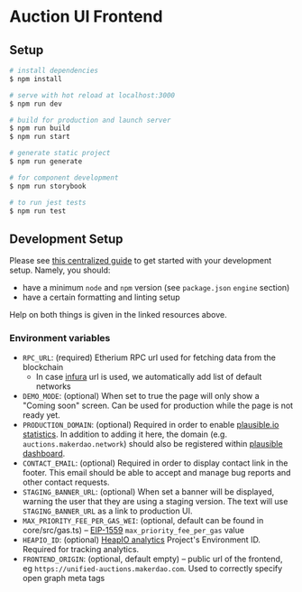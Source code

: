 # Auction UI Frontend

## Setup

```bash
# install dependencies
$ npm install

# serve with hot reload at localhost:3000
$ npm run dev

# build for production and launch server
$ npm run build
$ npm run start

# generate static project
$ npm run generate

# for component development
$ npm run storybook

# to run jest tests
$ npm run test
```

## Development Setup

Please see [this centralized guide](https://github.com/sidestream-tech/guides/blob/main/frontend-development/README.md) to get started with your development setup. Namely, you should:

- have a minimum `node` and `npm` version (see `package.json` `engine` section)
- have a certain formatting and linting setup

Help on both things is given in the linked resources above.

### Environment variables

- `RPC_URL`: (required) Etherium RPC url used for fetching data from the blockchain
    - In case [infura](https://infura.io/) url is used, we automatically add list of default networks
- `DEMO_MODE`: (optional) When set to true the page will only show a "Coming soon" screen. Can be used for production while the page is not ready yet.
- `PRODUCTION_DOMAIN`: (optional) Required in order to enable [plausible.io statistics](https://github.com/moritzsternemann/vue-plausible#configuration). In addition to adding it here, the domain (e.g. `auctions.makerdao.network`) should also be registered within [plausible dashboard](https://plausible.io/).
- `CONTACT_EMAIL`: (optional) Required in order to display contact link in the footer. This email should be able to accept and manage bug reports and other contact requests.
- `STAGING_BANNER_URL`: (optional) When set a banner will be displayed, warning the user that they are using a staging version. The text will use `STAGING_BANNER_URL` as a link to production UI.
- `MAX_PRIORITY_FEE_PER_GAS_WEI`: (optional, default can be found in core/src/gas.ts) – [EIP-1559](https://eips.ethereum.org/EIPS/eip-1559) `max_priority_fee_per_gas` value
- `HEAPIO_ID`: (optional) [HeapIO analytics](https://heapanalytics.com/) Project's Environment ID. Required for tracking analytics.
- `FRONTEND_ORIGIN`: (optional, default empty) – public url of the frontend, eg `https://unified-auctions.makerdao.com`. Used to correctly specify open graph meta tags
